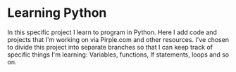 # Learning Python
In this specific project I learn to program in Python. Here I add code and projects that I'm working on via Pirple.com and other resources. I've chosen to divide this project into separate branches so that I can keep track of specific things I'm learning: Variables, functions, If statements, loops and so on.
